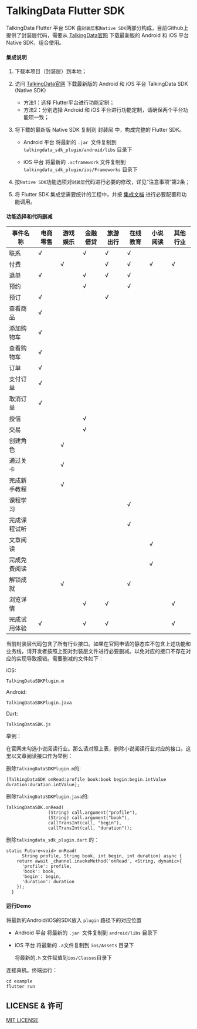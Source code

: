 # TalkingData Flutter SDK

TalkingData Flutter 平台 SDK 由`封装层`和`Native SDK`两部分构成，目前Github上提供了封装层代码，需要从 [TalkingData官网](https://www.talkingdata.com/spa/sdk/#/universal?sdkPlatform=Flutter) 下载最新版的 Android 和 iOS 平台 Native SDK，组合使用。



#### 集成说明

1. 下载本项目（封装层）到本地；

2. 访问 [TalkingData官网](https://www.talkingdata.com/spa/sdk/#/universal?sdkPlatform=Flutter) 下载最新版的 Android 和 iOS 平台 TalkingData SDK (Native SDK)

   * 方法1：选择 Flutter平台进行功能定制；
   * 方法2：分别选择 Android 和 iOS 平台进行功能定制，请确保两个平台功能项一致；

3. 将下载的最新版 Native SDK 复制到 封装层 中，构成完整的 Flutter SDK。

   * Android 平台
     将最新的 `.jar `文件复制到 `talkingdata_sdk_plugin/android/libs` 目录下

   * iOS 平台
     将最新的 `.xcframework` 文件复制到 `talkingdata_sdk_plugin/ios/Frameworks` 目录下

4. 按`Native SDK`功能选项对`封装层`代码进行必要的修改，详见“注意事项”第2条；

5. 将 Flutter SDK 集成您需要统计的工程中，并按 [集成文档](http://doc.talkingdata.com/posts/1031) 进行必要配置和功能调用。



#### 功能选择和代码删减

| 事件名称     | 电商零售 | 游戏娱乐 | 金融借贷 | 旅游出行 | 在线教育 | 小说阅读 | 其他行业 |
| ------------ | -------- | -------- | -------- | -------- | -------- | -------- | -------- |
| 联系         | √        | &nbsp;   | √        | √        | √        | &nbsp;   | &nbsp;   |
| 付费         | &nbsp;   | √        | &nbsp;   | √        | √        | √        | √        |
| 退单         | √        | &nbsp;   | √        | √        | √        | &nbsp;   | &nbsp;   |
| 预约         | &nbsp;   | &nbsp;   | √        | &nbsp;   | √        | &nbsp;   | &nbsp;   |
| 预订         | √        | &nbsp;   | &nbsp;   | √        | &nbsp;   | &nbsp;   | &nbsp;   |
| 查看商品     | √        | &nbsp;   | &nbsp;   | &nbsp;   | &nbsp;   | &nbsp;   | &nbsp;   |
| 添加购物车   | √        | &nbsp;   | &nbsp;   | &nbsp;   | &nbsp;   | &nbsp;   | &nbsp;   |
| 查看购物车   | √        | &nbsp;   | &nbsp;   | &nbsp;   | &nbsp;   | &nbsp;   | &nbsp;   |
| 订单         | √        | &nbsp;   | &nbsp;   | &nbsp;   | &nbsp;   | &nbsp;   | &nbsp;   |
| 支付订单     | √        | &nbsp;   | &nbsp;   | &nbsp;   | &nbsp;   | &nbsp;   | &nbsp;   |
| 取消订单     | √        | &nbsp;   | &nbsp;   | &nbsp;   | &nbsp;   | &nbsp;   | &nbsp;   |
| 授信         | &nbsp;   | &nbsp;   | √        | &nbsp;   | &nbsp;   | &nbsp;   | &nbsp;   |
| 交易         | &nbsp;   | &nbsp;   | √        | &nbsp;   | &nbsp;   | &nbsp;   | &nbsp;   |
| 创建角色     | &nbsp;   | √        | &nbsp;   | &nbsp;   | &nbsp;   | &nbsp;   | &nbsp;   |
| 通过关卡     | &nbsp;   | √        | &nbsp;   | &nbsp;   | &nbsp;   | &nbsp;   | &nbsp;   |
| 完成新手教程 | &nbsp;   | √        | &nbsp;   | &nbsp;   | &nbsp;   | &nbsp;   | &nbsp;   |
| 课程学习     | &nbsp;   | &nbsp;   | &nbsp;   | &nbsp;   | √        | &nbsp;   | &nbsp;   |
| 完成课程试听 | &nbsp;   | &nbsp;   | &nbsp;   | &nbsp;   | √        | &nbsp;   | &nbsp;   |
| 文章阅读     | &nbsp;   | &nbsp;   | &nbsp;   | &nbsp;   | &nbsp;   | √        | &nbsp;   |
| 完成免费阅读 | &nbsp;   | &nbsp;   | &nbsp;   | &nbsp;   | &nbsp;   | √        | &nbsp;   |
| 解锁成就     | &nbsp;   | √        | &nbsp;   | &nbsp;   | √        | &nbsp;   | &nbsp;   |
| 浏览详情     | &nbsp;   | &nbsp;   | √        | √        | &nbsp;   | &nbsp;   | √        |
| 完成试用体验 | √        | &nbsp;   | √        | √        | &nbsp;   | &nbsp;   | √        |

当前封装层代码包含了所有行业接口。如果在官网申请的静态库不包含上述功能和业务线，请开发者按照上图对封装层文件进行必要删减。以免对应的接口不存在对应的实现导致报错。需要删减的文件如下：

iOS:

`TalkingDataSDKPlugin.m`

Android:

`TalkingDataSDKPlugin.java`

Dart:

`TalkingDataSDK.js`

举例：

在官网未勾选小说阅读行业。那么请对照上表，删除小说阅读行业对应的接口。这里以文章阅读接口作为举例：

删除`TalkingDataSDKPlugin.m`的:

```
[TalkingDataSDK onRead:profile book:book begin:begin.intValue duration:duration.intValue];
```

删除`TalkingDataSDKPlugin.java`的:

```
TalkingDataSDK.onRead(
                (String) call.argument("profile"),
                (String) call.argument("book"),
                callTransInt(call, "begin"),
                callTransInt(call, "duration"));
```

删除`talkingdata_sdk_plugin.dart` 的：

```
static Future<void> onRead(
      String profile, String book, int begin, int duration) async {
    return await _channel.invokeMethod('onRead', <String, dynamic>{
      'profile': profile,
      'book': book,
      'begin': begin,
      'duration': duration
    });
  }
```



#### 运行Demo

将最新的Android/iOS的SDK放入 `plugin` 路径下的对应位置

* Android 平台
  将最新的 `.jar `文件复制到 `android/libs` 目录下

* iOS 平台
  将最新的 `.a`文件复制到 `ios/Assets` 目录下

  将最新的`.h` 文件赋值到`ios/Classes`目录下

连接真机。终端运行：

```
cd example
flutter run
```





## LICENSE & 许可

[MIT LICENSE](LICENSE)
